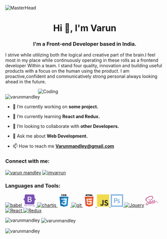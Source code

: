 ![MasterHead](https://scand.com/wp-content/uploads/2021/05/Frontend-KV2.jpg)
<h1 align="center">Hi 👋, I'm Varun</h1>
<h3 align="center">I'm a Front-end Developer based in India.</h3>
<p align="left"> I strive while utilizing both the logical and creative part of the brain.I feel most in my place while continuously operating in these rolls as a frontend developer  Within a team. I stand four quality, innovation and building useful products with a focus on the human using the product. I am proactive,confident and communicatively strong personal always looking ahead in the future.</p>
<img align="right" alt="Coding" width="400" src="https://cdn.dribbble.com/users/1162077/screenshots/3848914/programmer.gif">

<p align="left"> <img src="https://komarev.com/ghpvc/?username=varunmandley&label=Profile%20views&color=0e75b6&style=flat" alt="varunmandley" /> </p>

- 🔭 I’m currently working on **some project.**

- 🌱 I’m currently learning **React and Redux.**

- 👯 I’m looking to collaborate with **other Developers.**

- 💬 Ask me about **Web Development.**

- 📫 How to reach me **Varunmandley@gmail.com**

<h3 align="left">Connect with me:</h3>
<p align="left">
<a href="https://in.linkedin.com/in/varun-mandley-1734b4165" target="blank"><img align="center" src="https://raw.githubusercontent.com/rahuldkjain/github-profile-readme-generator/master/src/images/icons/Social/linked-in-alt.svg" alt="varun mandley" height="30" width="40" /></a>
<a href="https://instagram.com/imvarrun" target="blank"><img align="center" src="https://raw.githubusercontent.com/rahuldkjain/github-profile-readme-generator/master/src/images/icons/Social/instagram.svg" alt="imvarrun" height="30" width="40" /></a>
</p>

<h3 align="left">Languages and Tools:</h3>
<p align="left"> <a href="https://babeljs.io/" target="_blank" rel="noreferrer"> <img src="https://www.vectorlogo.zone/logos/babeljs/babeljs-icon.svg" alt="babel" width="40" height="40"/> </a> <a href="https://getbootstrap.com" target="_blank" rel="noreferrer"> <img src="https://raw.githubusercontent.com/devicons/devicon/master/icons/bootstrap/bootstrap-plain-wordmark.svg" alt="bootstrap" width="40" height="40"/> </a> <a href="https://www.chartjs.org" target="_blank" rel="noreferrer"> <img src="https://www.chartjs.org/media/logo-title.svg" alt="chartjs" width="40" height="40"/> </a> <a href="https://www.w3schools.com/css/" target="_blank" rel="noreferrer"> <img src="https://raw.githubusercontent.com/devicons/devicon/master/icons/css3/css3-original-wordmark.svg" alt="css3" width="40" height="40"/> </a> <a href="https://git-scm.com/" target="_blank" rel="noreferrer"> <img src="https://www.vectorlogo.zone/logos/git-scm/git-scm-icon.svg" alt="git" width="40" height="40"/> </a> <a href="https://www.w3.org/html/" target="_blank" rel="noreferrer"> <img src="https://raw.githubusercontent.com/devicons/devicon/master/icons/html5/html5-original-wordmark.svg" alt="html5" width="40" height="40"/> </a> <a href="https://developer.mozilla.org/en-US/docs/Web/JavaScript" target="_blank" rel="noreferrer"> <img src="https://raw.githubusercontent.com/devicons/devicon/master/icons/javascript/javascript-original.svg" alt="javascript" width="40" height="40"/> </a> <a href="https://www.photoshop.com/en" target="_blank" rel="noreferrer"> <img src="https://raw.githubusercontent.com/devicons/devicon/master/icons/photoshop/photoshop-line.svg" alt="photoshop" width="40" height="40"/> </a><a href="https://jquery.com/" target="_blank" rel="noreferrer"> <img src="https://cdn.iconscout.com/icon/free/png-256/jquery-3521520-2945023.png" alt="Jquery" width="40" height="40"/></a> <a href="https://sass-lang.com" target="_blank" rel="noreferrer"> <img src="https://raw.githubusercontent.com/devicons/devicon/master/icons/sass/sass-original.svg" alt="sass" width="40" height="40"/></a> 
<a href="https://reactjs.org/" target="_blank" rel="noreferrer"> <img src="https://upload.wikimedia.org/wikipedia/commons/thumb/a/a7/React-icon.svg/2300px-React-icon.svg.png" alt="React" width="40" height="40"/></a><a href="https://redux.js.org/" target="_blank" rel="noreferrer"> <img src="https://cdn.worldvectorlogo.com/logos/redux.svg" alt="Redux" width="40" height="40"/></a></p>

<p><img align="left" src="https://github-readme-stats.vercel.app/api/top-langs?username=varun-mandley&show_icons=true&locale=en&layout=compact" alt="varunmandley" /></p>

<p>&nbsp;<img align="center" src="https://github-readme-stats.vercel.app/api?username=varun-mandley&show_icons=true&locale=en" alt="varunmandley" /></p>

<p><img align="center" src="https://github-readme-streak-stats.herokuapp.com/?user=varun-mandley&" alt="varunmandley" /></p>

